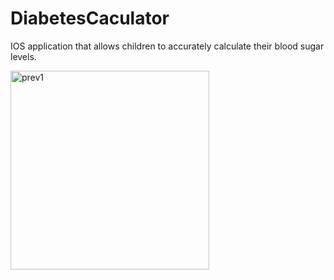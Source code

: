 # DiabetesCaculator

IOS application that allows children to accurately calculate their blood sugar levels.


<img width="318" alt="prev1" src="https://user-images.githubusercontent.com/41971486/56383886-f60f1000-61e8-11e9-8eb0-7cb3e55ec6b3.png">
